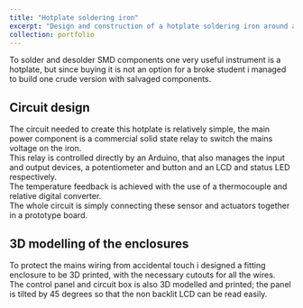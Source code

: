 ```yaml
---
title: "Hotplate soldering iron"
excerpt: "Design and construction of a hotplate soldering iron around an old clothes iron <br/><img src='/images/hotplate_thumb.JPG' width='500'>"
collection: portfolio
---
```


To solder and desolder SMD components one very useful instrument is a hotplate, but since buying it is not an option for a broke student
i managed to build one crude version with salvaged components.

## Circuit design
The circuit needed to create this hotplate is relatively simple, the main power component is a commercial solid state relay to switch the mains voltage on the iron. <br/> This relay is controlled directly by an Arduino, that also manages the input and output devices, a potentiometer and button and an LCD and status LED respectively. <br/>
The temperature feedback is achieved with the use of a thermocouple and relative digital converter. <br/>
The whole circuit is simply connecting these sensor and actuators together in a prototype board. <br/>



## 3D modelling of the enclosures
To protect the mains wiring from accidental touch i designed a fitting enclosure to be 3D printed, with the necessary cutouts for all the wires. <br/>
The control panel and circuit box is also 3D modelled and printed; the panel is tilted by 45 degrees so that the non backlit LCD can be read easily. <br/>

